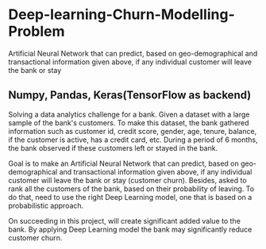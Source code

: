 # Deep-learning-Churn-Modelling-Problem
Artificial Neural Network that can predict, based on geo-demographical and transactional information given above, if any individual customer will leave the bank or stay

## Numpy, Pandas, Keras(TensorFlow as backend)

Solving a data analytics challenge for a bank. 
Given a dataset with a large sample of the bank's customers. To make this dataset, the bank gathered information such as customer id, credit score, gender, age, tenure, balance, if the customer is active, has a credit card, etc. During a period of 6 months, the bank observed if these customers left or stayed in the bank. 

Goal is to make an Artificial Neural Network that can predict, based on geo-demographical and transactional information given above, if any individual customer will leave the bank or stay (customer churn). Besides, asked to rank all the customers of the bank, based on their probability of leaving. To do that, need to use the right Deep Learning model, one that is based on a probabilistic approach. 

On succeeding in this project, will create significant added value to the bank. By applying Deep Learning model the bank may significantly reduce customer churn. 
